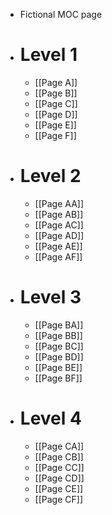 - Fictional MOC page
- # Level 1
	- [[Page A]]
	- [[Page B]]
	- [[Page C]]
	- [[Page D]]
	- [[Page E]]
	- [[Page F]]
- # Level 2
	- [[Page AA]]
	- [[Page AB]]
	- [[Page AC]]
	- [[Page AD]]
	- [[Page AE]]
	- [[Page AF]]
- # Level 3
	- [[Page BA]]
	- [[Page BB]]
	- [[Page BC]]
	- [[Page BD]]
	- [[Page BE]]
	- [[Page BF]]
- # Level 4
	- [[Page CA]]
	- [[Page CB]]
	- [[Page CC]]
	- [[Page CD]]
	- [[Page CE]]
	- [[Page CF]]